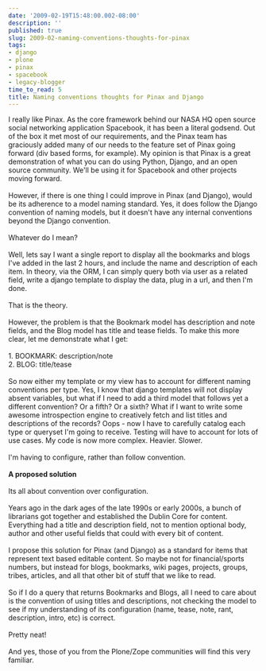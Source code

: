```yaml
---
date: '2009-02-19T15:48:00.002-08:00'
description: ''
published: true
slug: 2009-02-naming-conventions-thoughts-for-pinax
tags:
- django
- plone
- pinax
- spacebook
- legacy-blogger
time_to_read: 5
title: Naming conventions thoughts for Pinax and Django
---
```


I really like Pinax. As the core framework behind our NASA HQ open source social networking application Spacebook, it has been a literal godsend. Out of the box it met most of our requirements, and the Pinax team has graciously added many of our needs to the feature set of Pinax going forward (div based forms, for example). My opinion is that Pinax is a great demonstration of what you can do using Python, Django, and an open source community. We'll be using it for Spacebook and other projects moving forward.<br /><br />However, if there is one thing I could improve in Pinax (and Django), would be its adherence to a model naming standard. Yes, it does follow the Django convention of naming models, but it doesn't have any internal conventions beyond the Django convention.<br /><br />Whatever do I mean?<br /><br />Well, lets say I want a single report to display all the bookmarks and blogs I've added in the last 2 hours, and include the name and description of each item. In theory, via the ORM, I can simply query both via user as a related field, write a django template to display the data, plug in a url, and then I'm done.<br /><br />That is the theory. <br /><br />However, the problem is that the Bookmark model has description and note fields, and the Blog model has title and tease fields. To make this more clear, let me demonstrate what I get:<br /><br /> 1. BOOKMARK: description/note<br /> 2. BLOG: title/tease<br /> <br />So now either my template or my view has to account for different naming conventions per type. Yes, I know that django templates will not display absent variables, but what if I need to add a third model that follows yet a different convention? Or a fifth? Or a sixth? What if I want to write some awesome introspection engine to creatively fetch and list titles and descriptions of the records? Oops - now I have to carefully catalog each type or queryset I'm going to receive. Testing will have to account for lots of use cases. My code is now more complex. Heavier. Slower.<br /><br />I'm having to configure, rather than follow convention.<br /><br /><span style="font-weight: bold;">A proposed solution</span><br /><br />Its all about convention over configuration.<br /><br />Years ago in the dark ages of the late 1990s or early 2000s, a bunch of librarians got together and established the Dublin Core for content. Everything had a title and description field, not to mention optional body, author and other useful fields that could with every bit of content.<br /><br />I propose this solution for Pinax (and Django) as a standard for items that represent text based editable content. So maybe not for financial/sports numbers, but instead for blogs, bookmarks, wiki pages, projects, groups, tribes, articles, and all that other bit of stuff that we like to read.<br /><br />So if I do a query that returns Bookmarks and Blogs, all I need to care about is the convention of using titles and descriptions, not checking the model to see if my understanding of its configuration (name, tease, note, rant, description, intro, etc) is correct.<br /><br />Pretty neat!<br /><br />And yes, those of you from the Plone/Zope communities will find this very familiar.